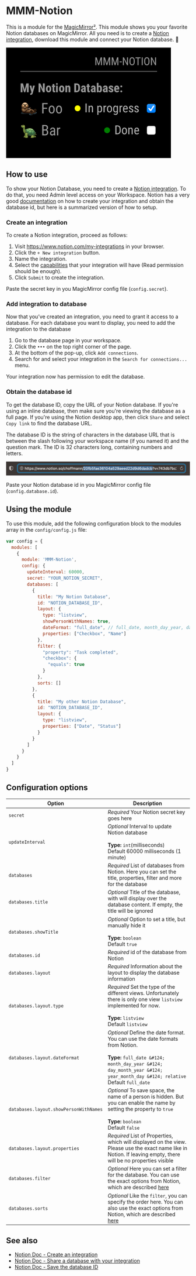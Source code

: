 # MMM-Notion

This is a module for the [MagicMirror²](https://github.com/MichMich/MagicMirror/).
This module shows you your favorite Notion databases on MagicMirror. All you need is to create a [Notion integration](https://www.notion.com/my-integrations), download this module and connect your Notion database. :raised_hands:

![](img/mmm-notion-showcase.png)

## How to use

To show your Notion Database, you need to create a [Notion integration](https://www.notion.com/my-integrations). To do that, you need Admin level access on your Workspace. Notion has a very
good [documentation](https://developers.notion.com/docs/create-a-notion-integration) on how to create your integration and obtain the database id, but here is a summarized version of how to setup.

### Create an integration

To create a Notion integration, proceed as follows:

1. Visit https://www.notion.com/my-integrations in your browser.
2. Click the `+ New integration` button.
3. Name the integration.
4. Select the [capabilities](https://developers.notion.com/docs/authorization#integration-capabilities) that your integration will have (Read permission should be enough).
5. Click `Submit` to create the integration.

Paste the secret key in you MagicMirror config file (`config.secret`).


### Add integration to database

Now that you’ve created an integration, you need to grant it access to a database. For each database you want to display, you need to add the integration to the database

1. Go to the database page in your workspace.
2. Click the `•••` on the top right corner of the page.
3. At the bottom of the pop-up, click `Add connections`.
4. Search for and select your integration in the `Search for connections...` menu.

Your integration now has permission to edit the database.

### Obtain the database id

To get the database ID, copy the URL of your Notion database. If you're using an inline database, then make sure you're viewing the database as a full page. If you're using the Notion desktop app, then click `Share` and select `Copy link` to find the database URL.

The database ID is the string of characters in the database URL that is between the slash following your workspace name (if you named it) and the question mark. The ID is 32 characters long, containing numbers and letters.

![](img/notion_database_id_url.png)

Paste your Notion database id in you MagicMirror config file (`config.database.id`).

## Using the module

To use this module, add the following configuration block to the modules array in the `config/config.js` file:

```js
var config = {
  modules: [
    {
      module: 'MMM-Notion',
      config: {
        updateInterval: 60000,
        secret: "YOUR_NOTION_SECRET",
        databases: [
          {
            title: "My Notion Database",
            id: "NOTION_DATABASE_ID",
            layout: {
              type: "listview",
              showPersonWithNames: true,
              dateFormat: "full_date", // full_date, month_day_year, day_month_year, year_month_day, relative
              properties: ["Checkbox", "Name"]
            },
            filter: {
              "property": "Task completed",
              "checkbox": {
                "equals": true
              }
            },
            sorts: []
          },
          {
            title: "My other Notion Database",
            id: "NOTION_DATABASE_ID",
            layout: {
              type: "listview",
              properties: ["Date", "Status"]
            }
          }
        ]
      }
    }
  ]
}
```

## Configuration options

| Option                                 | Description                                                                                                                                                                                                          |
|----------------------------------------|----------------------------------------------------------------------------------------------------------------------------------------------------------------------------------------------------------------------|
| `secret`                               | *Required* Your Notion secret key goes here                                                                                                                                                                          |
| `updateInterval`                       | *Optional* Interval to update Notion database <br><br>**Type:** `int`(milliseconds) <br>Default 60000 milliseconds (1 minute)                                                                                        |
| `databases`                            | *Required* List of databases from Notion. Here you can set the title, properties, filter and more for the database                                                                                                   |
| `databases.title`                      | *Optional* Title of the database, with will display over the database content. If empty, the title will be ignored                                                                                                   |
| `databases.showTitle`                  | *Optional* Option to set a title, but manually hide it <br><br>**Type:** `boolean`<br>Default `true`                                                                                                                 |
| `databases.id`                         | *Required* id of the database from Notion                                                                                                                                                                            |
| `databases.layout`                     | *Required* Information about the layout to display the database information                                                                                                                                          |
| `databases.layout.type`                | *Required* Set the type of the different views. Unfortunately there is only one view `listview` implemented for now. <br><br>**Type:** `listview`<br>Default `listview`                                              |
| `databases.layout.dateFormat`          | *Optional* Define the date format. You can use the date formats from Notion. <br><br>**Type:** `full_date &#124; month_day_year &#124; day_month_year &#124; year_month_day &#124; relative` <br>Default `full_date` |
| `databases.layout.showPersonWithNames` | *Optional* To save space, the name of a person is hidden. But you can enable the name by setting the property to `true` <br><br>**Type:** `boolean` <br>Default `false`                                              |
| `databases.layout.properties`          | *Required* List of Properties, which will displayed on the view. Please use the exact name like in Notion. If leaving empty, there will be no properties visible                                                     |
| `databases.filter`                     | *Optional* Here you can set a filter for the database. You can use the exact options from Notion, which are described [here](https://developers.notion.com/reference/post-database-query-filter)                     |
| `databases.sorts`                      | *Optional* Like the `filter`, you can specify the order here. You can also use the exact options from Notion, which are described [here](https://developers.notion.com/reference/post-database-query-sort)           |

## See also

- [Notion Doc - Create an integration](https://developers.notion.com/docs/create-a-notion-integration#step-1-create-an-integration)
- [Notion Doc - Share a database with your integration](https://developers.notion.com/docs/create-a-notion-integration#step-2-share-a-database-with-your-integration)
- [Notion Doc - Save the database ID](https://developers.notion.com/docs/create-a-notion-integration#step-3-save-the-database-id)
